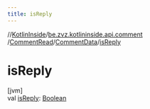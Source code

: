 ```yaml
---
title: isReply
---
```

//[KotlinInside](../../../../index.html)/[be.zvz.kotlininside.api.comment](../../index.html)
/[CommentRead](../index.html)/[CommentData](index.html)/[isReply](is-reply.html)

# isReply

[jvm]\
val [isReply](is-reply.html): [Boolean](https://kotlinlang.org/api/latest/jvm/stdlib/kotlin/-boolean/index.html)




